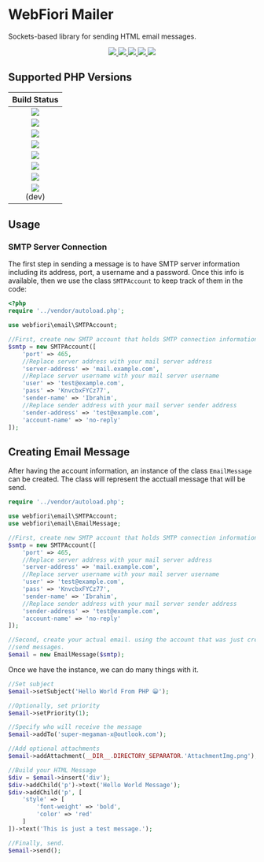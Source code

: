 # WebFiori Mailer 
Sockets-based library for sending HTML email messages.


<p align="center">
  <a target="_blank" href="https://github.com/WebFiori/mail/actions/workflows/php81.yml">
    <img src="https://github.com/WebFiori/mail/workflows/Build%20PHP%208.1/badge.svg?branch=main">
  </a>
  <a href="https://codecov.io/gh/WebFiori/mail">
    <img src="https://codecov.io/gh/WebFiori/mail/branch/main/graph/badge.svg" />
  </a>
  <a href="https://sonarcloud.io/dashboard?id=WebFiori_mail">
      <img src="https://sonarcloud.io/api/project_badges/measure?project=WebFiori_mail&metric=alert_status" />
  </a>
  <a href="https://github.com/WebFiori/mail/releases">
      <img src="https://img.shields.io/github/release/WebFiori/mail.svg?label=latest" />
  </a>
  <a href="https://packagist.org/packages/webfiori/mailer">
    <img src="https://img.shields.io/packagist/dt/webfiori/mailer?color=light-green">
  </a>
</p>

## Supported PHP Versions
| Build Status |
|:-----------:|
|<a target="_blank" href="https://github.com/WebFiori/mail/actions/workflows/php70.yml"><img src="https://github.com/WebFiori/mail/workflows/Build%20PHP%207.0/badge.svg?branch=main"></a>|
|<a target="_blank" href="https://github.com/WebFiori/mail/actions/workflows/php71.yml"><img src="https://github.com/WebFiori/mail/workflows/Build%20PHP%207.1/badge.svg?branch=main"></a>|
|<a target="_blank" href="https://github.com/WebFiori/mail/actions/workflows/php72.yml"><img src="https://github.com/WebFiori/mail/workflows/Build%20PHP%207.2/badge.svg?branch=main"></a>|
|<a target="_blank" href="https://github.com/WebFiori/mail/actions/workflows/php73.yml"><img src="https://github.com/WebFiori/mail/workflows/Build%20PHP%207.3/badge.svg?branch=main"></a>|
|<a target="_blank" href="https://github.com/WebFiori/mail/actions/workflows/php74.yml"><img src="https://github.com/WebFiori/mail/workflows/Build%20PHP%207.4/badge.svg?branch=main"></a>|
|<a target="_blank" href="https://github.com/WebFiori/mail/actions/workflows/php80.yml"><img src="https://github.com/WebFiori/mail/workflows/Build%20PHP%208.0/badge.svg?branch=main"></a>|
|<a target="_blank" href="https://github.com/WebFiori/mail/actions/workflows/php81.yml"><img src="https://github.com/WebFiori/mail/workflows/Build%20PHP%208.1/badge.svg?branch=main"></a>|
|<a target="_blank" href="https://github.com/WebFiori/mail/actions/workflows/php82.yml"><img src="https://github.com/WebFiori/mail/workflows/Build%20PHP%208.2/badge.svg?branch=main"></a><br>(dev)|

## Usage

### SMTP Server Connection

The first step in sending a message is to have SMTP server information including its address, port, a username and a password. Once this info is available, then we use the class `SMTPAccount` to keep track of them in the code:

``` php
<?php
require '../vendor/autoload.php';

use webfiori\email\SMTPAccount;

//First, create new SMTP account that holds SMTP connection information.
$smtp = new SMTPAccount([
    'port' => 465,
    //Replace server address with your mail server address
    'server-address' => 'mail.example.com',
    //Replace server username with your mail server username
    'user' => 'test@example.com',
    'pass' => 'KnvcbxFYCz77',
    'sender-name' => 'Ibrahim',
    //Replace sender address with your mail server sender address
    'sender-address' => 'test@example.com',
    'account-name' => 'no-reply'
]);
```

## Creating Email Message

After having the account information, an instance of the class `EmailMessage` can be created. The class will represent the acctuall message that will be send.

``` php
require '../vendor/autoload.php';

use webfiori\email\SMTPAccount;
use webfiori\email\EmailMessage;

//First, create new SMTP account that holds SMTP connection information.
$smtp = new SMTPAccount([
    'port' => 465,
    //Replace server address with your mail server address
    'server-address' => 'mail.example.com',
    //Replace server username with your mail server username
    'user' => 'test@example.com',
    'pass' => 'KnvcbxFYCz77',
    'sender-name' => 'Ibrahim',
    //Replace sender address with your mail server sender address
    'sender-address' => 'test@example.com',
    'account-name' => 'no-reply'
]);

//Second, create your actual email. using the account that was just created to
//send messages.
$email = new EmailMessage($smtp);
```

Once we have the instance, we can do many things with it.

``` php
//Set subject
$email->setSubject('Hello World From PHP 😀');

//Optionally, set priority
$email->setPriority(1);

//Specify who will receive the message
$email->addTo('super-megaman-x@outlook.com');

//Add optional attachments
$email->addAttachment(__DIR__.DIRECTORY_SEPARATOR.'AttachmentImg.png');

//Build your HTML Message
$div = $email->insert('div');
$div->addChild('p')->text('Hello World Message');
$div->addChild('p', [
    'style' => [
        'font-weight' => 'bold',
        'color' => 'red'
    ]
])->text('This is just a test message.');

//Finally, send.
$email->send();
```
